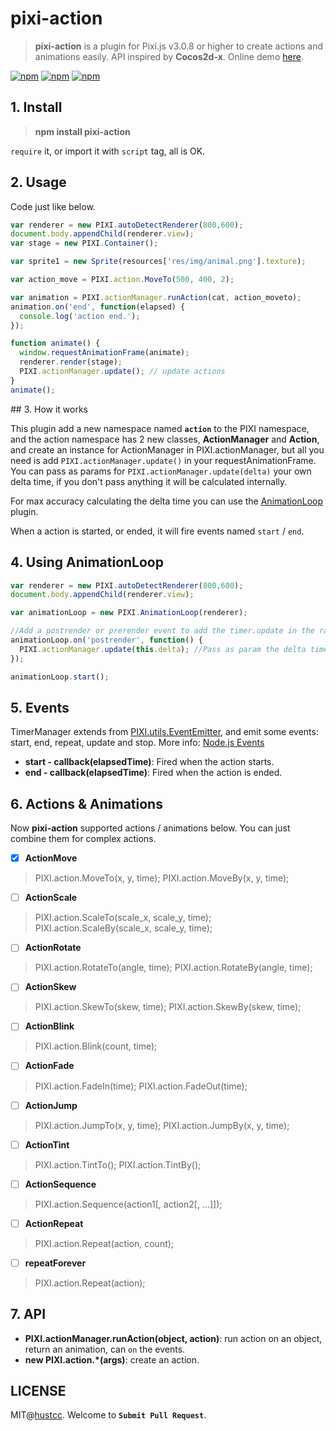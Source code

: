 # pixi-action

> **pixi-action** is a plugin for Pixi.js v3.0.8 or higher to create actions and animations easily. API inspired by **Cocos2d-x**. Online demo [here](http://git.hust.cc/pixi-action/).

[![npm](https://img.shields.io/npm/v/pixi-action.svg?style=flat-square)](https://www.npmjs.com/package/pixi-action) [![npm](https://img.shields.io/npm/dt/pixi-action.svg?style=flat-square)](https://www.npmjs.com/package/pixi-action) [![npm](https://img.shields.io/npm/l/pixi-action.svg?style=flat-square)](https://www.npmjs.com/package/pixi-action)


## 1. Install

> **npm install pixi-action**

`require` it, or import it with `script` tag, all is OK.


## 2. Usage

Code just like below.

```js
var renderer = new PIXI.autoDetectRenderer(800,600);
document.body.appendChild(renderer.view);
var stage = new PIXI.Container();

var sprite1 = new Sprite(resources['res/img/animal.png'].texture);

var action_move = PIXI.action.MoveTo(500, 400, 2);

var animation = PIXI.actionManager.runAction(cat, action_moveto);
animation.on('end', function(elapsed) {
  console.log('action end.');
});

function animate() {
  window.requestAnimationFrame(animate);
  renderer.render(stage);
  PIXI.actionManager.update(); // update actions
}
animate();
```


## 3. How it works

This plugin add a new namespace named **`action`** to the PIXI namespace, and the action namespace has 2 new classes, **ActionManager** and **Action**, and create an instance for ActionManager in PIXI.actionManager, but all you need is add `PIXI.actionManager.update()` in your requestAnimationFrame. You can pass as params for `PIXI.actionManager.update(delta)` your own delta time, if you don't pass anything it will be calculated internally. 

For max accuracy calculating the delta time you can use the [AnimationLoop](https://github.com/Nazariglez/pixi-animationloop/) plugin.

When a action is started, or ended, it will fire events named `start` / `end`.


## 4. Using AnimationLoop

```js
var renderer = new PIXI.autoDetectRenderer(800,600);
document.body.appendChild(renderer.view);

var animationLoop = new PIXI.AnimationLoop(renderer);

//Add a postrender or prerender event to add the timer.update in the raf.
animationLoop.on('postrender', function() {
  PIXI.actionManager.update(this.delta); //Pass as param the delta time to PIXI.timerManager.update
});

animationLoop.start();
```


## 5. Events

TimerManager extends from [PIXI.utils.EventEmitter](https://github.com/primus/eventemitter3), and emit some events: start, end, repeat, update and stop. More info: [Node.js Events](https://nodejs.org/api/events.html#events_emitter_emit_event_arg1_arg2)

- **start - callback(elapsedTime)**: Fired when the action starts.
- **end - callback(elapsedTime)**: Fired when the action is ended.


## 6. Actions & Animations

Now **pixi-action** supported actions / animations below. You can just combine them for complex actions.

 - [x] **ActionMove**

> PIXI.action.MoveTo(x, y, time);
> PIXI.action.MoveBy(x, y, time);

 - [ ] **ActionScale**

> PIXI.action.ScaleTo(scale_x, scale_y, time);
> PIXI.action.ScaleBy(scale_x, scale_y, time);

 - [ ] **ActionRotate**

> PIXI.action.RotateTo(angle, time);
> PIXI.action.RotateBy(angle, time);

 - [ ] **ActionSkew**

> PIXI.action.SkewTo(skew, time);
> PIXI.action.SkewBy(skew, time);

 - [ ] **ActionBlink**

> PIXI.action.Blink(count, time);

 - [ ] **ActionFade**

> PIXI.action.FadeIn(time);
> PIXI.action.FadeOut(time);

 - [ ] **ActionJump**

> PIXI.action.JumpTo(x, y, time);
> PIXI.action.JumpBy(x, y, time);

 - [ ] **ActionTint**

> PIXI.action.TintTo();
> PIXI.action.TintBy();

 - [ ] **ActionSequence**

> PIXI.action.Sequence(action1[, action2[, ...]]);

 - [ ] **ActionRepeat**

> PIXI.action.Repeat(action, count);

 - [ ] **repeatForever**

> PIXI.action.Repeat(action);


## 7. API

 - **PIXI.actionManager.runAction(object, action)**: run action on an object, return an animation, can `on` the events.
 - **new PIXI.action.*(args)**: create an action.
  

## LICENSE

MIT@[hustcc](https://github/com/hustcc). Welcome to **`Submit Pull Request`**.